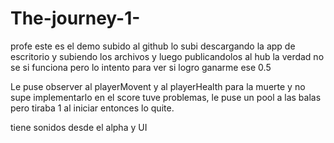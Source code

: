 # The-journey-1-

profe este es el demo subido al github lo subi descargando la app de escritorio y subiendo los archivos y luego publicandolos al hub
la verdad no se si funciona pero lo intento para ver si logro ganarme ese 0.5


Le puse observer al playerMovent y al playerHealth para la muerte y no supe implementarlo en el score tuve problemas, le puse un pool a las balas pero tiraba 1 al iniciar entonces lo quite.

tiene sonidos desde el alpha y UI 
